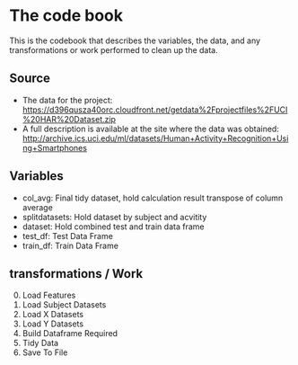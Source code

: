 # The code book 
This is the codebook that describes the variables, the data, and any transformations or work performed to clean up the data.


## Source

* The data for the project: https://d396qusza40orc.cloudfront.net/getdata%2Fprojectfiles%2FUCI%20HAR%20Dataset.zip
* A full description is available at the site where the data was obtained: http://archive.ics.uci.edu/ml/datasets/Human+Activity+Recognition+Using+Smartphones 

## Variables

* col_avg: Final tidy dataset, hold calculation result transpose of column average
* splitdatasets: Hold dataset by subject and acvitity
* dataset: Hold combined test and train data frame
* test_df: Test Data Frame
* train_df: Train Data Frame

## transformations / Work
0. Load Features
1. Load Subject Datasets
2. Load X Datasets
3. Load Y Datasets
4. Build Dataframe Required
5. Tidy Data
6. Save To File
